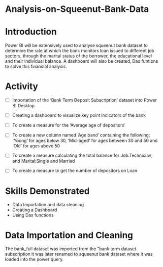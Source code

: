 # Analysis-on-Squeenut-Bank-Data

# **Introduction**
Power BI will be extensively used to analyse squeenut bank dataset to determine the rate at which the bank monitors loan issued to different job sectors, through the marital status of the borrower, the educational level and their individual balance. A dashboard will also be created, Dax funtions to solve this financial analysis.

# **Activity**
- [ ]  Importation of the ‘Bank Term Deposit Subscription’ dataset into Power BI Desktop
- [ ]  Creating a dashboard to visualize key point indicators of the bank
- [ ]  To create a measure for the ‘Average age of depositors’
- [ ]  To create a new column named ‘Age band’ containing the following; ‘Young’ for ages below 30, ‘Mid-aged’ for ages between 30 and 50 and ‘Old’ for ages above 50
- [ ]  To create a measure calculating the total balance for Job:Technician, and Marital:Single and Married
- [ ]  To create a measure to get the number of depositors on Loan
 

# **Skills Demonstrated**
- Data Importation and data cleaning
- Creating a Dashboard
- Using Dax functions

# **Data Importation and Cleaning**
The bank_full dataset was imported from the "bank term dataset subscription it was later renamed to squeenut bank dataset where it was loaded into the power query.


